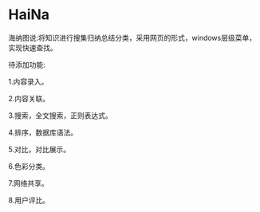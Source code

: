 # HaiNa
海纳图说:将知识进行搜集归纳总结分类，采用网页的形式，windows层级菜单，实现快速查找。

待添加功能:

1.内容录入。

2.内容关联。

3.搜索，全文搜索，正则表达式。

4.排序，数据库语法。

5.对比，对比展示。

6.色彩分类。

7.网络共享。

8.用户评比。
